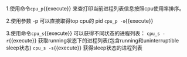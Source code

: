 1.使用命令`cpu_p`{{execute}} 来查打印当前进程列表信息按照cpu使用率排序。

2.使用参数 -p 可以直接取得top cpu的 pid `cpu_p -o`{{execute}} 

3.使用命令`cpu_s`{{execute}} 可以获得不同状态的进程列表：
`cpu_s -r`{{execute}} 获取running状态下的进程列表(包含running和uninterruptible sleep状态)
`cpu_s -s`{{execute}} 获得sleep状态的进程列表
